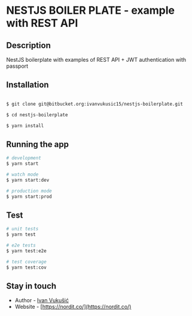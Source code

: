 # NESTJS BOILER PLATE - example with REST API

## Description

NestJS boilerplate with examples of REST API + JWT authentication with passport

## Installation

```bash

$ git clone git@bitbucket.org:ivanvukusic15/nestjs-boilerplate.git

$ cd nestjs-boilerplate

$ yarn install
```

## Running the app

```bash
# development
$ yarn start

# watch mode
$ yarn start:dev

# production mode
$ yarn start:prod
```

## Test

```bash
# unit tests
$ yarn test

# e2e tests
$ yarn test:e2e

# test coverage
$ yarn test:cov
```

## Stay in touch

- Author - [Ivan Vukušić](ivanvukusic15@gmail.com)
- Website - [https://nordit.co/](https://nordit.co/)
